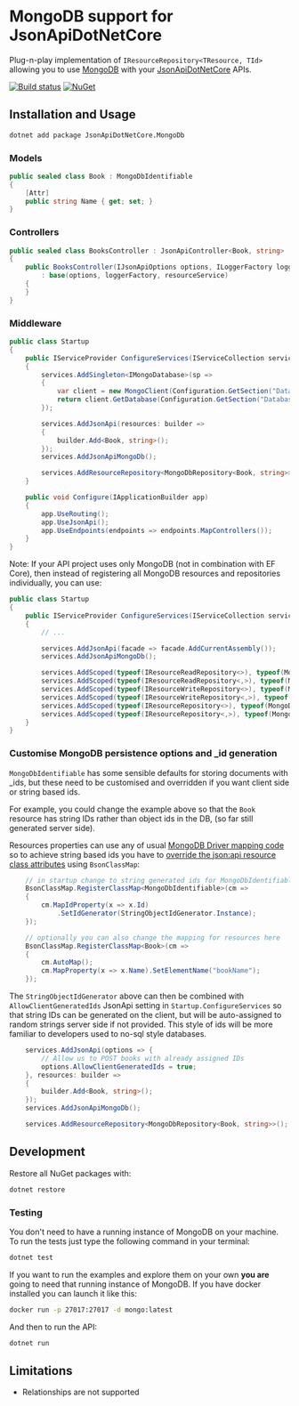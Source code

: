 # MongoDB support for JsonApiDotNetCore

Plug-n-play implementation of `IResourceRepository<TResource, TId>` allowing you to use [MongoDB](https://www.mongodb.com/) with your [JsonApiDotNetCore](https://github.com/json-api-dotnet/JsonApiDotNetCore) APIs.

[![Build status](https://ci.appveyor.com/api/projects/status/dadm2kr2y0353mji/branch/master?svg=true)](https://ci.appveyor.com/project/json-api-dotnet/jsonapidotnetcore-mongodb/branch/master)
[![NuGet](https://img.shields.io/nuget/v/JsonApiDotNetCore.MongoDb.svg)](https://www.nuget.org/packages/JsonApiDotNetCore.MongoDb/)

## Installation and Usage

```bash
dotnet add package JsonApiDotNetCore.MongoDb
```

### Models

```cs
public sealed class Book : MongoDbIdentifiable
{
    [Attr]
    public string Name { get; set; }
}
```

### Controllers

```cs
public sealed class BooksController : JsonApiController<Book, string>
{
    public BooksController(IJsonApiOptions options, ILoggerFactory loggerFactory, IResourceService<Book, string> resourceService)
        : base(options, loggerFactory, resourceService)
    {
    }
}
```

### Middleware

```cs
public class Startup
{
    public IServiceProvider ConfigureServices(IServiceCollection services)
    {
        services.AddSingleton<IMongoDatabase>(sp =>
        {
            var client = new MongoClient(Configuration.GetSection("DatabaseSettings:ConnectionString").Value);
            return client.GetDatabase(Configuration.GetSection("DatabaseSettings:Database").Value);
        });

        services.AddJsonApi(resources: builder =>
        {
            builder.Add<Book, string>();
        });
        services.AddJsonApiMongoDb();

        services.AddResourceRepository<MongoDbRepository<Book, string>>();
    }

    public void Configure(IApplicationBuilder app)
    {
        app.UseRouting();
        app.UseJsonApi();
        app.UseEndpoints(endpoints => endpoints.MapControllers());
    }
}
```

Note: If your API project uses only MongoDB (not in combination with EF Core), then instead of
registering all MongoDB resources and repositories individually, you can use:

```cs
public class Startup
{
    public IServiceProvider ConfigureServices(IServiceCollection services)
    {
        // ...

        services.AddJsonApi(facade => facade.AddCurrentAssembly());
        services.AddJsonApiMongoDb();

        services.AddScoped(typeof(IResourceReadRepository<>), typeof(MongoDbRepository<>));
        services.AddScoped(typeof(IResourceReadRepository<,>), typeof(MongoDbRepository<,>));
        services.AddScoped(typeof(IResourceWriteRepository<>), typeof(MongoDbRepository<>));
        services.AddScoped(typeof(IResourceWriteRepository<,>), typeof(MongoDbRepository<,>));
        services.AddScoped(typeof(IResourceRepository<>), typeof(MongoDbRepository<>));
        services.AddScoped(typeof(IResourceRepository<,>), typeof(MongoDbRepository<,>));
    }
}
```

### Customise MongoDB persistence options and _id generation

`MongoDbIdentifiable` has some sensible defaults for storing documents with _ids, but these need to be customised and overridden if you want client side or string based ids.

For example, you could change the example above so that the `Book` resource has string IDs rather than object ids in the DB, (so far still generated server side).

Resources properties can use any of usual [MongoDB Driver mapping code](https://mongodb.github.io/mongo-csharp-driver/2.12/reference/bson/mapping/) so to achieve string based ids you have to [override the json:api resource class attributes](https://mongodb.github.io/mongo-csharp-driver/2.11/reference/bson/mapping/) using `BsonClassMap`:

```cs
    // in startup change to string generated ids for MongoDbIdentifiable
    BsonClassMap.RegisterClassMap<MongoDbIdentifiable>(cm =>
    {
        cm.MapIdProperty(x => x.Id)
            .SetIdGenerator(StringObjectIdGenerator.Instance);
    });

    // optionally you can also change the mapping for resources here
    BsonClassMap.RegisterClassMap<Book>(cm =>
    {
        cm.AutoMap();
        cm.MapProperty(x => x.Name).SetElementName("bookName");
    });
```

The `StringObjectIdGenerator` above can then be combined with `AllowClientGeneratedIds` JsonApi setting in `Startup.ConfigureServices` so that string IDs can be generated on the client, but will be auto-assigned to random strings server side if not provided. This style of ids will be more familiar to developers used to no-sql style databases.

```cs
    services.AddJsonApi(options => {
        // Allow us to POST books with already assigned IDs
        options.AllowClientGeneratedIds = true;
    }, resources: builder =>
    {
        builder.Add<Book, string>();
    });
    services.AddJsonApiMongoDb();

    services.AddResourceRepository<MongoDbRepository<Book, string>>();
```

## Development

Restore all NuGet packages with:

```bash
dotnet restore
```

### Testing

You don't need to have a running instance of MongoDB on your machine. To run the tests just type the following command in your terminal:

```bash
dotnet test
```

If you want to run the examples and explore them on your own **you are** going to need that running instance of MongoDB. If you have docker installed you can launch it like this:

```bash
docker run -p 27017:27017 -d mongo:latest
```

And then to run the API:

```bash
dotnet run
```

## Limitations

- Relationships are not supported
